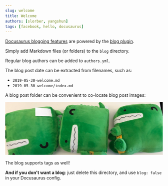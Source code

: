 ```yaml
--- 
slug: welcome 
title: Welcome 
authors: [slorber, yangshun] 
tags: [facebook, hello, docusaurus] 
--- 
```


[Docusaurus blogging features](https://docusaurus.io/docs/blog) are powered by the [blog plugin](https://docusaurus.io/docs/api/plugins/@docusaurus/plugin-content-blog). 

Simply add Markdown files (or folders) to the `blog` directory. 

Regular blog authors can be added to `authors.yml`. 

The blog post date can be extracted from filenames, such as: 

- `2019-05-30-welcome.md`
- `2019-05-30-welcome/index.md` 

A blog post folder can be convenient to co-locate blog post images: 

![Docusaurus Plushie](./docusaurus-plushie-banner.jpeg) 

The blog supports tags as well! 

**And if you don't want a blog**: just delete this directory, and use `blog: false` in your Docusaurus config. 
